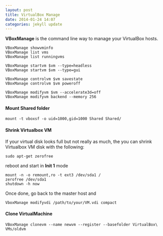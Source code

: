 ```yaml
---
layout: post
title: VirtualBox Manage
date: 2014-01-24 14:07
categories: jekyll update
---
```


**VBoxManage** is the command line way to manage your VirtualBox hosts.

	VBoxManage showvminfo
	VBoxManage list vms
	VBoxManage list runningvms
	
	VBoxManage startvm $vm --type=headless
	VBoxManage startvm $vm --type=gui
		
	VBoxManage controlvm $vm savestate
	VBoxManage controlvm $vm poweroff

	VBoxManage modifyvm $vm --accelerate3d=off
	VBoxManage modifyvm backend --memory 256

#### Mount Shared folder

	mount -t vboxsf -o uid=1000,gid=1000 Shared Shared/

#### Shrink Virtualbox VM

If your virtual disk looks full but not really as much, the you can shrink Virtualbox VM disk with the following:

	sudo apt-get zerofree
reboot and start in **Init 1** mode

	mount -n -o remount,ro -t ext3 /dev/sda1 /
	zerofree /dev/sda1
	shutdown -h now
Once done, go back to the master host and

	VboxManage modifyvdi /path/to/your/VM.vdi compact

#### Clone VirtualMachine

	VBoxManage clonevm --name newvm --register --basefolder VirtualBox\ VMs/oldvm
